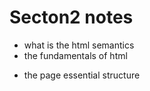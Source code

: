 # Secton2 notes

- what is the html semantics
- the fundamentals of html

* the page essential structure
